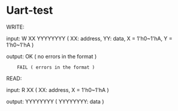 # Uart-test


WRITE:

input: W XX YYYYYYYY ( XX: address, YY: data, X = 1'h0~1'hA, Y = 1'h0~1'hA )

output: OK ( no errors in the format )

        FAIL ( errors in the format )
        
        
READ:

input: R XX ( XX: address, X = 1'h0~1'hA )

output: YYYYYYYY ( YYYYYYYY: data )
